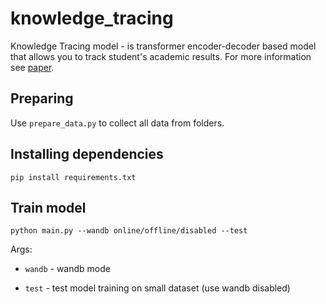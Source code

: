 # knowledge_tracing

Knowledge Tracing model - is transformer encoder-decoder based model that allows you to track student's academic results.
For more information see [paper](https://github.com/ivankot88/knowledge_tracing/blob/main/Paper.pdf).

## Preparing 
Use `prepare_data.py` to collect all data from folders.

## Installing dependencies
```
pip install requirements.txt
```

## Train model
```
python main.py --wandb online/offline/disabled --test
```
Args:

* `wandb` - wandb mode

* `test` - test model training on small dataset (use wandb disabled)
